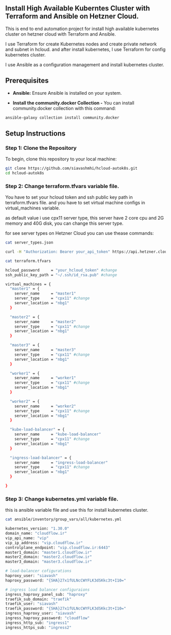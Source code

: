 ## Install High Available Kuberntes Cluster with Terraform and Ansible on Hetzner Cloud.

This is end to end automation project for install high available kubernetes cluster on hetzner cloud with Terraform and Ansible.

I use Terraform for create Kubernetes nodes and create private network and subnet in hcloud.
and after install kubernetes, I use Terraform for config kubernetes cluster.

I use Ansible as a configuration management and install kubernetes cluster.

## Prerequisites

- **Ansible:** Ensure Ansible is installed on your system.

- **Install the community.docker Collection -** You can install community.docker collection with this command:

```bash
ansible-galaxy collection install community.docker 
```

## Setup Instructions

### Step 1: Clone the Repository

To begin, clone this repository to your local machine:

```bash
git clone https://github.com/siavashmhi/hcloud-autok8s.git
cd hcloud-autok8s
```

### Step 2: Change terraform.tfvars variable file.

You have to set your hcloud token and ssh public key path in terraform.tfvars file.
and you have to set virtual machine configs in virtual_machines variable.

as default value i use cpx11 server type, this server have 2 core cpu and 2G memory and 40G disk, you can change this server type.

for see server types on Hetzner Cloud you can use thease commands:
```bash
cat server_types.json 

curl -H "Authorization: Bearer your_api_token" https://api.hetzner.cloud/v1/server_types
```

```bash
cat terraform.tfvars 

hcloud_password     = "your_hcloud_token" #change
ssh_public_key_path = "~/.ssh/id_rsa.pub" #change

virtual_machines = {
  "master1" = {
    server_name     = "master1"
    server_type     = "cpx11" #change
    server_location = "nbg1"
  }

  "master2" = {
    server_name     = "master2"
    server_type     = "cpx11" #change
    server_location = "nbg1"
  }

  "master3" = {
    server_name     = "master3"
    server_type     = "cpx11" #change
    server_location = "nbg1"
  }

  "worker1" = {
    server_name     = "worker1"
    server_type     = "cpx11" #change
    server_location = "nbg1"
  }

  "worker2" = {
    server_name     = "worker2"
    server_type     = "cpx11" #change
    server_location = "nbg1"
  }

  "kube-load-balancer" = {
    server_name     = "kube-load-balancer"
    server_type     = "cpx11" #change
    server_location = "nbg1"
  }

  "ingress-load-balancer" = {
    server_name     = "ingress-load-balancer"
    server_type     = "cpx11" #change
    server_location = "nbg1"
  }

}

```

### Step 3: Change kubernetes.yml variable file.

this is ansible variable file and use this for install kubernetes cluster.

```bash
cat ansible/inventory/group_vars/all/kubernetes.yml 

kubernetes_version: "1.30.0"
domain_name: "cloudflow.ir"
vip_api_name: "vip"
vip_ip_address: "vip.cloudflow.ir"
controlplane_endpoint: "vip.cloudflow.ir:6443"
master1_domain: "master1.cloudflow.ir"
master2_domain: "master2.cloudflow.ir"
master3_domain: "master3.cloudflow.ir"

# load-balancer cofigurations
haproxy_user: "siavash"
haproxy_password: "{SHA}27x1fULNcCWYFLK3dSKkc3t+I10="

# ingress load balancer configuraions
ingress_haproxy_panel_sub: "haproxy"
traefik_sub_domain: "traefik"
traefik_user: "siavash"
traefik_password: "{SHA}27x1fULNcCWYFLK3dSKkc3t+I10="
ingress_haproxy_user: "siavash"
ingress_haproxy_password: "cloudflow"
ingress_http_sub: "ingress1"
ingress_https_sub: "ingress2"

```